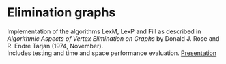 # Elimination graphs
Implementation of the algorithms LexM, LexP and Fill as described in *Algorithmic Aspects of Vertex Elimination on Graphs* by Donald J. Rose and  R. Endre Tarjan (1974, November).\
Includes testing and time and space performance evaluation.
[Presentation](https://docs.google.com/presentation/d/1NaGaMDNI9VpHK3XlInLLw3CzWNUdVzwxelcZbAsKEB4/edit?usp=sharing)
